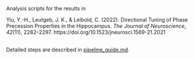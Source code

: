 Analysis scripts for the results in
<div class="csl-entry">Yiu, Y.-H., Leutgeb, J. K., &#38; Leibold, C. (2022). Directional Tuning of Phase Precession Properties in the Hippocampus. <i>The Journal of Neuroscience</i>, <i>42</i>(11), 2282–2297. https://doi.org/10.1523/jneurosci.1569-21.2021</div>
<br/>

Detailed steps are described in [pipeline_guide.md](pipeline_guide.md).